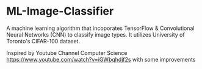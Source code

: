 # ML-Image-Classifier
A machine learning algorithm that incoporates TensorFlow & Convolutional Neural Networks (CNN) to classify image types.
It utilizes University of Toronto's CIFAR-100 dataset.

Inspired by Youtube Channel Computer Science https://www.youtube.com/watch?v=iGWbqhdjf2s with some improvements
